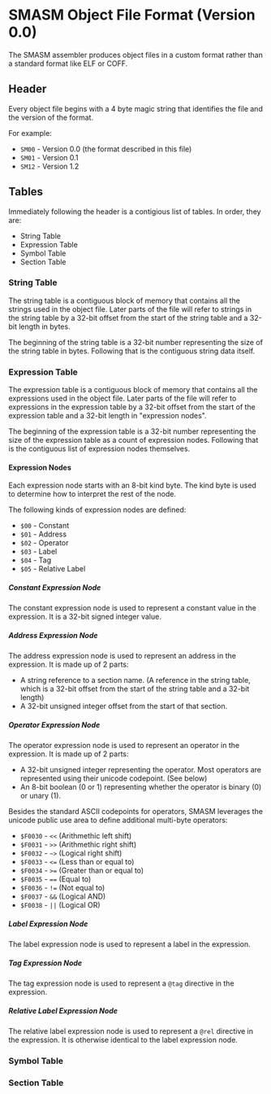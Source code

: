 # SMASM Object File Format (Version 0.0) 

The SMASM assembler produces object files in a custom format rather than
a standard format like ELF or COFF.

## Header

Every object file begins with a 4 byte magic string that identifies the
file and the version of the format.

For example:

* `SM00` - Version 0.0 (the format described in this file)
* `SM01` - Version 0.1
* `SM12` - Version 1.2

## Tables

Immediately following the header is a contigious list of tables.
In order, they are:

* String Table
* Expression Table
* Symbol Table
* Section Table

### String Table

The string table is a contiguous block of memory that contains all the strings
used in the object file. Later parts of the file will refer to strings in the
string table by a 32-bit offset from the start of the string table and a 32-bit
length in bytes.

The beginning of the string table is a 32-bit number representing the size of
the string table in bytes. Following that is the contiguous string data itself.

### Expression Table

The expression table is a contiguous block of memory that contains all the
expressions used in the object file. Later parts of the file will refer to
expressions in the expression table by a 32-bit offset from the start of the
expression table and a 32-bit length in "expression nodes".

The beginning of the expression table is a 32-bit number representing the size
of the expression table as a count of expression nodes. Following that is the
contiguous list of expression nodes themselves.

#### Expression Nodes

Each expression node starts with an 8-bit kind byte. The kind byte is used to
determine how to interpret the rest of the node.

The following kinds of expression nodes are defined:

* `$00` - Constant
* `$01` - Address
* `$02` - Operator
* `$03` - Label
* `$04` - Tag
* `$05` - Relative Label

##### Constant Expression Node

The constant expression node is used to represent a constant value in the
expression. It is a 32-bit signed integer value.

##### Address Expression Node

The address expression node is used to represent an address in the expression.
It is made up of 2 parts:

* A string reference to a section name. (A reference in the string table, 
which is a 32-bit offset from the start of the string table and a 32-bit length)
* A 32-bit unsigned integer offset from the start of that section.

##### Operator Expression Node

The operator expression node is used to represent an operator in the expression.
It is made up of 2 parts:

* A 32-bit unsigned integer representing the operator. Most operators are
represented using their unicode codepoint. (See below)
* An 8-bit boolean (0 or 1) representing whether the operator is binary (0) or
unary (1).

Besides the standard ASCII codepoints for operators, SMASM leverages the unicode
public use area to define additional multi-byte operators:

* `$F0030` - `<<` (Arithmethic left shift) 
* `$F0031` - `>>` (Arithmethic right shift)
* `$F0032` - `~>` (Logical right shift)
* `$F0033` - `<=` (Less than or equal to)
* `$F0034` - `>=` (Greater than or equal to)
* `$F0035` - `==` (Equal to)
* `$F0036` - `!=` (Not equal to)
* `$F0037` - `&&` (Logical AND)
* `$F0038` - `||` (Logical OR)

##### Label Expression Node

The label expression node is used to represent a label in the expression.

##### Tag Expression Node

The tag expression node is used to represent a `@tag` directive in the
expression.

##### Relative Label Expression Node

The relative label expression node is used to represent a `@rel` directive
in the expression. It is otherwise identical to the label expression node.

### Symbol Table

### Section Table
